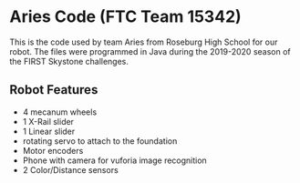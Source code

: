 # Aries Code (FTC Team 15342)
This is the code used by team Aries from Roseburg High School for our robot. The files were programmed in Java during the 2019-2020 season of the FIRST Skystone challenges.

## Robot Features
* 4 mecanum wheels
* 1 X-Rail slider
* 1 Linear slider
* rotating servo to attach to the foundation
* Motor encoders
* Phone with camera for vuforia image recognition
* 2 Color/Distance sensors
